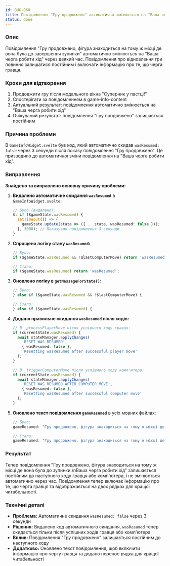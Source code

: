 ```yaml
---
id: BUG-060
title: Повідомлення "Гру продовжено" автоматично змінюється на "Ваша черга робити хід"
status: done
---
```


### Опис

Повідомлення "Гру продовжено, фігура знаходиться на тому ж місці де вона була до завершення зупинки" автоматично змінюється на "Ваша черга робити хід" через деякий час. Повідомлення про відновлення гри повинно залишатися постійним і включати інформацію про те, що черга гравця.

### Кроки для відтворення

1. Продовжити гру після модального вікна "Суперник у пастці!"
2. Спостерігати за повідомленням в game-info-content
3. Актуальний результат: повідомлення автоматично змінюється на "Ваша черга робити хід"
4. Очікуваний результат: повідомлення "Гру продовжено" залишається постійним

### Причина проблеми

В `GameInfoWidget.svelte` був код, який автоматично скидав `wasResumed: false` через 3 секунди після показу повідомлення "Гру продовжено". Це призводило до автоматичної зміни повідомлення на "Ваша черга робити хід".

### Виправлення

**Знайдено та виправлено основну причину проблеми:**

1. **Видалено автоматичне скидання `wasResumed`** в `GameInfoWidget.svelte`:
   ```typescript
   // Було (видалено):
   $: if ($gameState.wasResumed) {
     setTimeout(() => {
       gameState.update(state => ({ ...state, wasResumed: false }));
     }, 3000); // Показуємо повідомлення 3 секунди
   }
   ```

2. **Спрощено логіку стану `wasResumed`:**
   ```typescript
   // Було:
   if ($gameState.wasResumed && !$lastComputerMove) return 'wasResumed';
   
   // Стало:
   if ($gameState.wasResumed) return 'wasResumed';
   ```

3. **Оновлено логіку в `getMessageForState()`:**
   ```typescript
   // Було:
   } else if ($gameState.wasResumed && !$lastComputerMove) {
   
   // Стало:
   } else if ($gameState.wasResumed) {
   ```

4. **Додано правильне скидання `wasResumed` після ходів:**
   ```typescript
   // В _processPlayerMove після успішного ходу гравця:
   if (currentState.wasResumed) {
     await stateManager.applyChanges(
       'RESET_WAS_RESUMED',
       { wasResumed: false },
       'Resetting wasResumed after successful player move'
     );
   }
   
   // В _triggerComputerMove після успішного ходу комп'ютера:
   if (currentState.wasResumed) {
     await stateManager.applyChanges(
       'RESET_WAS_RESUMED_AFTER_COMPUTER_MOVE',
       { wasResumed: false },
       'Resetting wasResumed after successful computer move'
     );
   }
   ```

5. **Оновлено текст повідомлення `gameResumed`** в усіх мовних файлах:
   ```javascript
   // Було:
   gameResumed: "Гру продовжено, фігура знаходиться на тому ж місці де вона була до завершення зупинки"
   
   // Стало:
   gameResumed: "Гру продовжено, фігура знаходиться на тому ж місці де вона була до зупинки.\nВаша черга робити хід"
   ```

### Результат

Тепер повідомлення "Гру продовжено, фігура знаходиться на тому ж місці де вона була до зупинки.\nВаша черга робити хід" залишається постійним до наступного ходу гравця або комп'ютера, і не змінюється автоматично через час. Повідомлення тепер включає інформацію про те, що черга гравця та відображається на двох рядках для кращої читабельності.

### Технічні деталі

- **Проблема:** Автоматичне скидання `wasResumed: false` через 3 секунди
- **Рішення:** Видалено код автоматичного скидання, `wasResumed` тепер скидається тільки після успішних ходів гравця або комп'ютера
- **Вплив:** Повідомлення "Гру продовжено" залишається постійним до наступного ходу
- **Додатково:** Оновлено текст повідомлення, щоб включити інформацію про чергу гравця та додано перенос рядка для кращої читабельності 